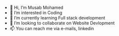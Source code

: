 - 👋 Hi, I’m Musab Mohamed
- 👀 I’m interested in Coding
- 🌱 I’m currently learning Full stack development
- 💞️ I’m looking to collaborate on Website Devlopment 
- 📫 You can reach me via e-mails, linkedin 
<!---
musabone1/musabone1 is a ✨ special ✨ repository because its `README.md` (this file) appears on your GitHub profile.
You can click the Preview link to take a look at your changes.
--->
